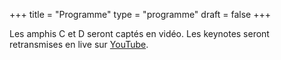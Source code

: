 +++
title = "Programme"
type = "programme"
draft = false
+++

<div class="text-center lead">
    Les amphis C et D seront captés en vidéo.
    Les keynotes seront retransmises en live sur <a href="https://www.youtube.com/channel/UCVelKVoLQIhwx9C2LWf-CDA">YouTube</a>.
</div>
